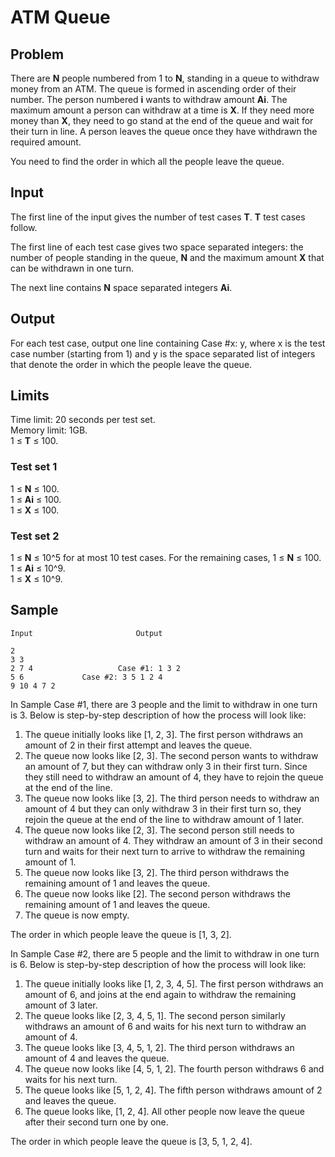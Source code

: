 # ATM Queue

## Problem
There are **N** people numbered from 1 to **N**, standing in a queue to withdraw money from an ATM. The queue is formed in ascending order of their number. The person numbered **i** wants to withdraw amount **Ai**. The maximum amount a person can withdraw at a time is **X**. If they need more money than **X**, they need to go stand at the end of the queue and wait for their turn in line. A person leaves the queue once they have withdrawn the required amount.

You need to find the order in which all the people leave the queue.

## Input
The first line of the input gives the number of test cases **T**. **T** test cases follow.

The first line of each test case gives two space separated integers: the number of people standing in the queue, **N** and the maximum amount **X** that can be withdrawn in one turn.

The next line contains **N** space separated integers **Ai**.

## Output
For each test case, output one line containing Case #x: y, where x is the test case number (starting from 1) and y is the space separated list of integers that denote the order in which the people leave the queue.

## Limits
Time limit: 20 seconds per test set.<br />
Memory limit: 1GB.<br />
1 ≤ **T** ≤ 100.<br />

### Test set 1
1 ≤ **N** ≤ 100.<br/>
1 ≤ **Ai** ≤ 100.<br/>
1 ≤ **X** ≤ 100.<br/>

### Test set 2
1 ≤ **N** ≤ 10^5 for at most 10 test cases. For the remaining cases, 1 ≤ **N** ≤ 100.<br />
1 ≤ **Ai** ≤ 10^9.<br/>
1 ≤ **X** ≤ 10^9.<br/>

## Sample
```
Input                       Output
 
2
3 3
2 7 4	    		    Case #1: 1 3 2
5 6			    Case #2: 3 5 1 2 4
9 10 4 7 2
```
  
In Sample Case #1, there are 3 people and the limit to withdraw in one turn is 3. Below is step-by-step description of how the process will look like:<br/>
1. The queue initially looks like [1, 2, 3]. The first person withdraws an amount of 2 in their first attempt and leaves the queue.
2. The queue now looks like [2, 3]. The second person wants to withdraw an amount of 7, but they can withdraw only 3 in their first turn. Since they still need to withdraw an amount of 4, they have to rejoin the queue at the end of the line.
3. The queue now looks like [3, 2]. The third person needs to withdraw an amount of 4 but they can only withdraw 3 in their first turn so, they rejoin the queue at the end of the line to withdraw amount of 1 later.
4. The queue now looks like [2, 3]. The second person still needs to withdraw an amount of 4. They withdraw an amount of 3 in their second turn and waits for their next turn to arrive to withdraw the remaining amount of 1.
5. The queue now looks like [3, 2]. The third person withdraws the remaining amount of 1 and leaves the queue.
6. The queue now looks like [2]. The second person withdraws the remaining amount of 1 and leaves the queue.
7. The queue is now empty.<br/>

The order in which people leave the queue is [1, 3, 2].

In Sample Case #2, there are 5 people and the limit to withdraw in one turn is 6. Below is step-by-step description of how the process will look like:
1. The queue initially looks like [1, 2, 3, 4, 5]. The first person withdraws an amount of 6, and joins at the end again to withdraw the remaining amount of 3 later.
2. The queue looks like [2, 3, 4, 5, 1]. The second person similarly withdraws an amount of 6 and waits for his next turn to withdraw an amount of 4.
3. The queue looks like [3, 4, 5, 1, 2]. The third person withdraws an amount of 4 and leaves the queue.
4. The queue now looks like [4, 5, 1, 2]. The fourth person withdraws 6 and waits for his next turn.
5. The queue looks like [5, 1, 2, 4]. The fifth person withdraws amount of 2 and leaves the queue.
6. The queue looks like, [1, 2, 4]. All other people now leave the queue after their second turn one by one.<br/>

The order in which people leave the queue is [3, 5, 1, 2, 4].
